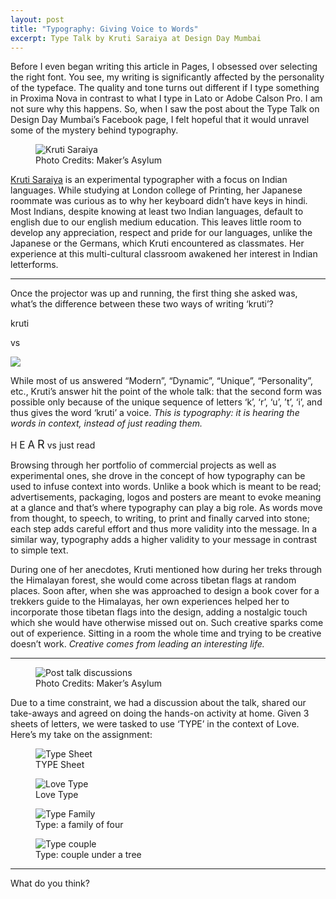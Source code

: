 ```yaml
---
layout: post
title: "Typography: Giving Voice to Words"
excerpt: Type Talk by Kruti Saraiya at Design Day Mumbai
---
```


Before I even began writing this article in Pages, I obsessed over selecting the right font. You see, my writing is significantly affected by the personality of the typeface. The quality and tone turns out different if I type something in Proxima Nova in contrast to what I type in Lato or Adobe Calson Pro. I am not sure why this happens. So, when I saw the post about the Type Talk on Design Day Mumbai’s Facebook page, I felt hopeful that it would unravel some of the mystery behind typography.

<figure>
	<img src="https://dl.dropboxusercontent.com/u/29814148/toughspirit-blog-files/design-day-type-talk/Kruti%20Saraiya.jpg" class="img-responsive" title="Kruti Saraiya" alt="Kruti Saraiya"/>
	<figcaption>Photo Credits: Maker’s Asylum</figcaption>
</figure>

[Kruti Saraiya](http://www.kruti99.com) is an experimental typographer with a focus on Indian languages. While studying at London college of Printing, her Japanese roommate was curious as to why her keyboard didn’t have keys in hindi. Most Indians, despite knowing at least two Indian languages, default to english due to our english medium education. This leaves little room to develop any appreciation, respect and pride for our languages, unlike the Japanese or the Germans, which Kruti encountered as classmates. Her experience at this multi-cultural classroom awakened her interest in Indian letterforms.

---

Once the projector was up and running, the first thing she asked was, what’s the difference between these two ways of writing ‘kruti’?

<div class="text-center">
	<p>kruti</p>
	<p>vs</p>
	<p><img src="https://dl.dropboxusercontent.com/u/29814148/toughspirit-blog-files/design-day-type-talk/krutilogo.png"></p>
</div>

While most of us answered “Modern”, “Dynamic”, “Unique”, “Personality”, etc., Kruti’s answer hit the point of the whole talk: that the second form was possible only because of the unique sequence of letters ‘k’, ‘r’, ‘u’, ’t’, ‘i’, and thus gives the word ‘kruti’ a voice. *This is typography: it is hearing the words in context, instead of just reading them.* 

<p class="text-center">
	<span>H</span>
	<span style="font-size: 1.1em;">E</span>
	<span style="font-size: 1.2em;">A</span>
	<span style="font-size: 1.3em;">R</span> 
	vs just read
</p>

Browsing through her portfolio of commercial projects as well as experimental ones, she drove in the concept of how typography can be used to infuse context into words. Unlike a book which is meant to be read; advertisements, packaging, logos and posters are meant to evoke meaning at a glance and that’s where typography can play a big role. As words move from thought, to speech, to writing, to print and finally carved into stone; each step adds careful effort and thus more validity into the message. In a similar way, typography adds a higher validity to your message in contrast to simple text.

During one of her anecdotes, Kruti mentioned how during her treks through the Himalayan forest, she would come across tibetan flags at random places. Soon after, when she was approached to design a book cover for a trekkers guide to the Himalayas, her own experiences helped her to incorporate those tibetan flags into the design, adding a nostalgic touch which she would have otherwise missed out on. Such creative sparks come out of experience. Sitting in a room the whole time and trying to be creative doesn’t work. *Creative comes from leading an interesting life.*

---

<figure>
	<img src="https://dl.dropboxusercontent.com/u/29814148/toughspirit-blog-files/design-day-type-talk/TYPE%20Talk%20discussion.jpg" class="img-responsive" title="Post talk discussions" alt="Post talk discussions"/>
	<figcaption>Photo Credits: Maker’s Asylum</figcaption>
</figure>

Due to a time constraint, we had a discussion about the talk, shared our take-aways and agreed on doing the hands-on activity at home. Given 3 sheets of letters, we were tasked to use ‘TYPE’ in the context of Love. Here’s my take on the assignment:

<p>
<figure>
	<img src="https://dl.dropboxusercontent.com/u/29814148/toughspirit-blog-files/design-day-type-talk/TYPE%20sheet.jpg" class="img-responsive" title="Type Sheet" alt="Type Sheet"/>
	<figcaption>TYPE Sheet</figcaption>
</figure>
</p>

<p>
<figure>
	<img src="https://dl.dropboxusercontent.com/u/29814148/toughspirit-blog-files/design-day-type-talk/TYPE-1.jpg" class="img-responsive" title="Love Type" alt="Love Type"/>
	<figcaption>Love Type</figcaption>
</figure>
</p>

<p>
<figure>
	<img src="https://dl.dropboxusercontent.com/u/29814148/toughspirit-blog-files/design-day-type-talk/TYPE-3.jpg" class="img-responsive" title="Type Family" alt="Type Family"/>
	<figcaption>Type: a family of four</figcaption>
</figure>
</p>

<p>
<figure>
	<img src="https://dl.dropboxusercontent.com/u/29814148/toughspirit-blog-files/design-day-type-talk/TYPE-2.jpg" class="img-responsive" title="Type couple" alt="Type couple"/>
	<figcaption>Type: couple under a tree</figcaption>
</figure>
</p>

---

What do you think?
